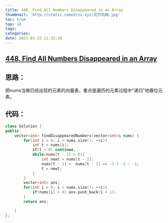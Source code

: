 ```yaml
---
title: 448. Find All Numbers Disappeared in an Array
thumbnail: 'http://static.come2rss.xyz/尼尔机械.jpg'
toc: true
top: 10
tags:
categories:
date: 2021-01-22 11:32:10
---
```





## [448. Find All Numbers Disappeared in an Array](https://leetcode-cn.com/problems/find-all-numbers-disappeared-in-an-array/)

## 思路：

把nums当做已经出现的元素的向量表，重点是遍历的元素过程中"递归"地置位元素。



<!-- more -->

## 代码：



```c++
class Solution {
public:
    vector<int> findDisappearedNumbers(vector<int>& nums) {
        for(int i = 0; i < nums.size(); ++i){
            int t = nums[i];
            if(t < 0) continue;
            while(nums[t - 1] > 0){
                int newt = nums[t - 1];
                nums[t - 1] =  nums[t - 1] == -1 ? -2 : -1;
                t = newt;
            }
        }
        vector<int> ans;
        for(int i = 0; i < nums.size(); ++i){
            if(nums[i] > 0) ans.push_back(i + 1);
        }
        return ans;

    }
};
```